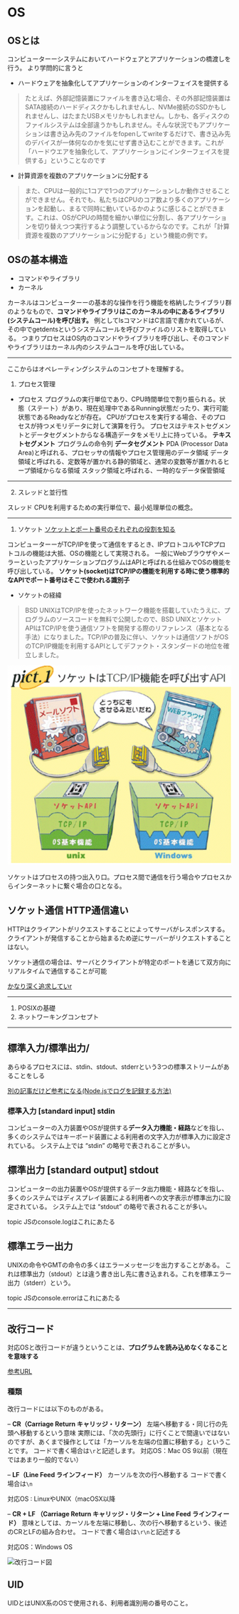 # OS

## OSとは

コンピューターーシステムにおいてハードウェアとアプリケーションの橋渡しを行う。
より学問的に言うと
- ハードウェアを抽象化してアプリケーションのインターフェイスを提供する

>たとえば、外部記憶装置にファイルを書き込む場合、その外部記憶装置はSATA接続のハードディスクかもしれませんし、NVMe接続のSSDかもしれませんし、はたまたUSBメモリかもしれません。しかも、各ディスクのファイルシステムは全部違うかもしれません。そんな状況でもアプリケーションは書き込み先のファイルをfopenしてwriteするだけで、書き込み先のデバイスが一体何なのかを気にせず書き込むことができます。これが「ハードウエアを抽象化して、アプリケーションにインターフェイスを提供する」ということなのです

- 計算資源を複数のアプリケーションに分配する
>また、CPUは一般的に1コアで1つのアプリケーションしか動作させることができません。それでも、私たちはCPUのコア数より多くのアプリケーションを起動し、まるで同時に動いているかのように感じることができます。これは、OSがCPUの時間を細かい単位に分割し、各アプリケーションを切り替えつつ実行するよう調整しているからなのです。これが「計算資源を複数のアプリケーションに分配する」という機能の例です。

## OSの基本構造

- コマンドやライブラリ
- カーネル

カーネルはコンピューターーの基本的な操作を行う機能を格納したライブラリ群のようなもので、**コマンドやライブラリはこのカーネルの中にあるライブラリ(システムコール)を呼び出す。**
例としてlsコマンドはC言語で書かれているが、その中でgetdentsというシステムコールを呼びファイルのリストを取得している。
つまりプロセスはOS内のコマンドやライブラリを呼び出し、そのコマンドやライブラリはカーネル内のシステムコールを呼び出している。

---

ここからはオペレーティングシステムのコンセプトを理解する。

1. プロセス管理

- プロセス
プログラムの実行単位であり、CPU時間単位で割り振られる。状態（ステート）があり、現在処理中であるRunning状態だったり、実行可能状態であるReadyなどが存在。
CPUがプロセスを実行する場合、そのプロセスが持つメモリデータに対して演算を行う。
プロセスはテキストセグメントとデータセグメントからなる構造データをメモリ上に持っている。
**テキストセグメント**
プログラムの命令列
**データセグメント**
PDA (Processor Data Area)と呼ばれる、プロセッサの情報やプロセス管理用のデータ領域
データ領域と呼ばれる、定数等が置かれる静的領域と、通常の変数等が置かれるヒープ領域からなる領域
スタック領域と呼ばれる、一時的なデータ保管領域


---

2. スレッドと並行性

スレッド
CPUを利用するための実行単位で、最小処理単位の概念。


---

1. ソケット
[ソケットとポート番号のそれぞれの役割を知る](https://xtech.nikkei.com/it/pc/article/NPC/20070130/260044/)

コンピューターーがTCP/IPを使って通信をするとき、IPプロトコルやTCPプロトコルの機能は大抵、OSの機能として実現される。
一般にWebブラウザやメーラーといったアプリケーションプログラムはAPIと呼ばれる仕組みでOSの機能を呼び出している。
**ソケット(socket)はTCP/IPの機能を利用する時に使う標準的なAPIでポート番号はそこで使われる識別子**

- ソケットの経緯
>BSD UNIXはTCP/IPを使ったネットワーク機能を搭載していたうえに、プログラムのソースコードを無料で公開したので、BSD UNIXとソケットAPIはTCP/IPを使う通信ソフトを開発する際のリファレンス（基本となる手法）になりました。TCP/IPの普及に伴い、ソケットは通信ソフトがOSのTCP/IP機能を利用するAPIとしてデファクト・スタンダードの地位を確立しました。

![socket](image/socket.png)

ソケットはプロセスの持つ出入り口。プロセス間で通信を行う場合やプロセスからインターネットに繋ぐ場合の口となる。

## ソケット通信 HTTP通信違い

HTTPはクライアントがリクエストすることによってサーバがレスポンスする。
クライアントが発信することから始まるため逆にサーバーがリクエストすることはない。

ソケット通信の場合は、サーバとクライアントが特定のポートを通じて双方向にリアルタイムで通信することが可能

[かなり深く追求していr](https://qiita.com/Kept1994/items/b28581f9cf2bd8383ef4)


---
1. POSIXの基礎
2. ネットワーキングコンセプト

---

## 標準入力/標準出力/

あらゆるプロセスには、stdin、stdout、stderrという3つの標準ストリームがあることをしる

[別の記事だけど参考になる(Node.jsでログを記録する方法)](https://www.twilio.com/blog/a-guide-to-node-js-logging-jp)

### 標準入力 [standard input] stdin

コンピューターの入力装置やOSが提供する**データ入力機能・経路**などを指し、多くのシステムではキーボード装置による利用者の文字入力が標準入力に設定されている。 システム上では “stdin” の略号で表されることが多い。

## 標準出力 [standard output] stdout

コンピューターの出力装置やOSが提供するデータ出力機能・経路などを指し、多くのシステムではディスプレイ装置による利用者への文字表示が標準出力に設定されている。 システム上では “stdout” の略号で表されることが多い。

topic
JSのconsole.logはこれにあたる


## 標準エラー出力

UNIXの命令やGMTの命令の多くはエラーメッセージを出力することがある。
これは標準出力（stdout）とは違う書き出し先に書き込まれる。これを標準エラー出力（stderr）という。

topic
JSのconsole.errorはこれにあたる

---

## 改行コード

対応OSと改行コードが違うということは、**プログラムを読み込めなくなることを意味する**

[参考URL](https://cprogram.net/line-feed-code/)

### 種類

改行コードには以下のものがある。

– **CR（Carriage Return キャリッジ・リターン）**
左端へ移動する・同じ行の先頭へ移動するという意味
実際には、「次の先頭行」に行くことで間違いではないのですが、あくまで操作としては「カーソルを左端の位置に移動する」ということです。
コードで書く場合は`\r`と記述します。
対応OS：Mac OS 9以前（現在ではあまり一般的でない）

– **LF（Line Feed ラインフィード）**
カーソルを次の行へ移動する
コードで書く場合は`\n`

対応OS : LinuxやUNIX（macOSX以降

– **CR + LF （Carriage Return キャリッジ・リターン + Line Feed ラインフィード）**
意味としては、カーソルを左端に移動し、次の行へ移動するという、後述のCRとLFの組み合わせ。
コードで書く場合は`\r\n`と記述する

対応OS：Windows OS

![改行コード図](image/改行コード図.png)

## UID

UIDとはUNIX系のOSで使用される、利用者識別用の番号のこと。


